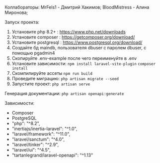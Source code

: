 Коллабораторы: 
MrFels1 - Дмитрий Хакимов;
BloodMistress - Алина Миронова;

Запуск проекта:
1. Установите php 8.2+ : https://www.php.net/downloads
2. Установите composer : https://getcomposer.org/download/
3. Установите postgresql : https://www.postgresql.org/download/
4. Создайте бд maindb, пользователя dbuser с паролем dbuser, с помощью pgadmin4
5. Скопируйте .env-example после чего переименуйте в .env
6. Установите зависимости: `npm install laravel-vite-plugin` `composer install`
7. Скомпилируйте ассеты `npm run build`
8. Проведите миграцию: `php artisan migrate --seed`
9. Запустите проект: `php artisan serve`

Генерация документации: `php artisan openapi:generate`

Зависимости:
- Composer
- PostgreSQL
- "php": "^8.2",
- "inertiajs/inertia-laravel": "^1.0",
- "laravel/framework": "^11.0",
- "laravel/sanctum": "^4.0",
- "laravel/tinker": "^2.9",
- "laravel/ui": "^4.5",
- "tartanlegrand/laravel-openapi": "^1.13"
